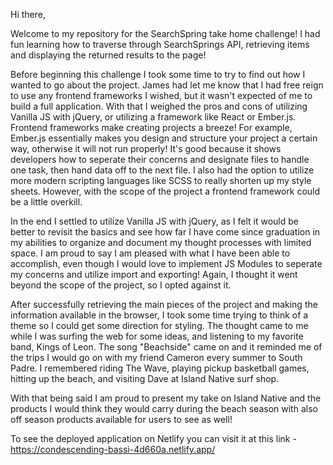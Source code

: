 Hi there,

Welcome to my repository for the SearchSpring take home challenge! I had fun learning how to traverse through SearchSprings API, retrieving items and displaying the returned results to the page!

Before beginning this challenge I took some time to try to find out how I wanted to go about the project. James had let me know that I had free reign to use any frontend frameworks I wished, but it wasn't expected of me to build a full application.
With that I weighed the pros and cons of utilizing Vanilla JS with jQuery, or utilizing a framework like React or Ember.js. Frontend frameworks make creating projects a breeze! For example, Ember.js essentially makes you design and structure your project a certain way, otherwise it will not run properly! It's good because it shows developers how to seperate their concerns and designate files to handle one task, then hand data off to the next file. I also had the option to utilize more modern scripting languages like SCSS to really shorten up my style sheets. However, with the scope of the project a frontend framework could be a little overkill.   

In the end I settled to utilize Vanilla JS with jQuery, as I felt it would be better to revisit the basics and see how far I have come since graduation in my abilities to organize and document my thought processes with limited space. I am proud to say I am pleased with what I have been able to accomplish, even though I would love to implement JS Modules to seperate my concerns and utilize import and exporting! Again, I thought it went beyond the scope of the project, so I opted against it.

After successfully retrieving the main pieces of the project and making the information available in the browser, I took some time trying to think of a theme so I could get some direction for styling. The thought came to me while I was surfing the web for some ideas, and listening to my favorite band, Kings of Leon. The song "Beachside" came on and it reminded me of the trips I would go on with my friend Cameron every summer to South Padre. I remembered riding The Wave, playing pickup basketball games, hitting up the beach, and visiting Dave at Island Native surf shop. 

With that being said I am proud to present my take on Island Native and the products I would think they would carry during the beach season with also off season products available for users to see as well!

To see the deployed application on Netlify you can visit it at this link - https://condescending-bassi-4d660a.netlify.app/
